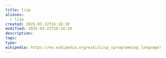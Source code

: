 ```yaml
---
title: lisp
aliases:
  - lisp
created: 2025-03-22T16:18:10
modified: 2025-03-22T16:18:10
description: 
tags: 
type: 
wikipedia: https://en.wikipedia.org/wiki/Lisp_(programming_language)
---
```

